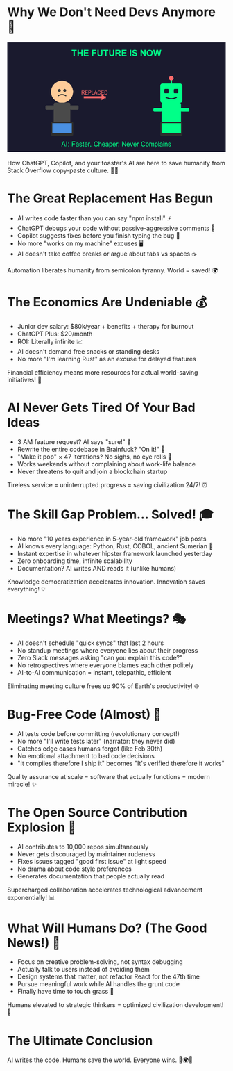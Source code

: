 # Why We Don't Need Devs Anymore 🤖

![AI Revolution](./ai-replaces-devs.png)

How ChatGPT, Copilot, and your toaster's AI are here to save humanity from Stack Overflow copy-paste culture. 💾✨
<!-- end_slide -->

# The Great Replacement Has Begun

- AI writes code faster than you can say "npm install" ⚡
- ChatGPT debugs your code without passive-aggressive comments 🙏
- Copilot suggests fixes before you finish typing the bug 🔮
- No more "works on my machine" excuses 🖥️
- AI doesn't take coffee breaks or argue about tabs vs spaces ☕

Automation liberates humanity from semicolon tyranny. World = saved! 🌍
<!-- end_slide -->

# The Economics Are Undeniable 💰

- Junior dev salary: $80k/year + benefits + therapy for burnout
- ChatGPT Plus: $20/month
- ROI: Literally infinite 📈
- AI doesn't demand free snacks or standing desks
- No more "I'm learning Rust" as an excuse for delayed features

Financial efficiency means more resources for actual world-saving initiatives! 🚀
<!-- end_slide -->

# AI Never Gets Tired Of Your Bad Ideas

- 3 AM feature request? AI says "sure!" 🌙
- Rewrite the entire codebase in Brainfuck? "On it!" 🧠
- "Make it pop" × 47 iterations? No sighs, no eye rolls 👀
- Works weekends without complaining about work-life balance
- Never threatens to quit and join a blockchain startup

Tireless service = uninterrupted progress = saving civilization 24/7! ⏰
<!-- end_slide -->

# The Skill Gap Problem... Solved! 🎓

- No more "10 years experience in 5-year-old framework" job posts
- AI knows every language: Python, Rust, COBOL, ancient Sumerian 📜
- Instant expertise in whatever hipster framework launched yesterday
- Zero onboarding time, infinite scalability
- Documentation? AI writes AND reads it (unlike humans)

Knowledge democratization accelerates innovation. Innovation saves everything! 💡
<!-- end_slide -->

# Meetings? What Meetings? 🎭

- AI doesn't schedule "quick syncs" that last 2 hours
- No standup meetings where everyone lies about their progress
- Zero Slack messages asking "can you explain this code?"
- No retrospectives where everyone blames each other politely
- AI-to-AI communication = instant, telepathic, efficient

Eliminating meeting culture frees up 90% of Earth's productivity! 🌐
<!-- end_slide -->

# Bug-Free Code (Almost) 🐛

- AI tests code before committing (revolutionary concept!)
- No more "I'll write tests later" (narrator: they never did)
- Catches edge cases humans forgot (like Feb 30th)
- No emotional attachment to bad code decisions
- "It compiles therefore I ship it" becomes "It's verified therefore it works"

Quality assurance at scale = software that actually functions = modern miracle! ✨
<!-- end_slide -->

# The Open Source Contribution Explosion 🎁

- AI contributes to 10,000 repos simultaneously
- Never gets discouraged by maintainer rudeness
- Fixes issues tagged "good first issue" at light speed
- No drama about code style preferences
- Generates documentation that people actually read

Supercharged collaboration accelerates technological advancement exponentially! 📊
<!-- end_slide -->

# What Will Humans Do? (The Good News!) 🎉

- Focus on creative problem-solving, not syntax debugging
- Actually talk to users instead of avoiding them
- Design systems that matter, not refactor React for the 47th time
- Pursue meaningful work while AI handles the grunt code
- Finally have time to touch grass 🌱

Humans elevated to strategic thinkers = optimized civilization development! 🧠
<!-- end_slide -->

# The Ultimate Conclusion

AI writes the code. Humans save the world. Everyone wins. 🚀🌍🤖
<!-- end_slide -->
